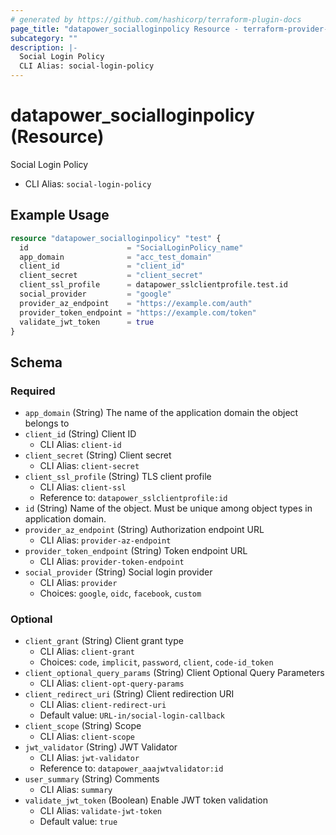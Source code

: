 ```yaml
---
# generated by https://github.com/hashicorp/terraform-plugin-docs
page_title: "datapower_socialloginpolicy Resource - terraform-provider-datapower"
subcategory: ""
description: |-
  Social Login Policy
  CLI Alias: social-login-policy
---
```


# datapower_socialloginpolicy (Resource)

Social Login Policy
  - CLI Alias: `social-login-policy`

## Example Usage

```terraform
resource "datapower_socialloginpolicy" "test" {
  id                      = "SocialLoginPolicy_name"
  app_domain              = "acc_test_domain"
  client_id               = "client_id"
  client_secret           = "client_secret"
  client_ssl_profile      = datapower_sslclientprofile.test.id
  social_provider         = "google"
  provider_az_endpoint    = "https://example.com/auth"
  provider_token_endpoint = "https://example.com/token"
  validate_jwt_token      = true
}
```

<!-- schema generated by tfplugindocs -->
## Schema

### Required

- `app_domain` (String) The name of the application domain the object belongs to
- `client_id` (String) Client ID
  - CLI Alias: `client-id`
- `client_secret` (String) Client secret
  - CLI Alias: `client-secret`
- `client_ssl_profile` (String) TLS client profile
  - CLI Alias: `client-ssl`
  - Reference to: `datapower_sslclientprofile:id`
- `id` (String) Name of the object. Must be unique among object types in application domain.
- `provider_az_endpoint` (String) Authorization endpoint URL
  - CLI Alias: `provider-az-endpoint`
- `provider_token_endpoint` (String) Token endpoint URL
  - CLI Alias: `provider-token-endpoint`
- `social_provider` (String) Social login provider
  - CLI Alias: `provider`
  - Choices: `google`, `oidc`, `facebook`, `custom`

### Optional

- `client_grant` (String) Client grant type
  - CLI Alias: `client-grant`
  - Choices: `code`, `implicit`, `password`, `client`, `code-id_token`
- `client_optional_query_params` (String) Client Optional Query Parameters
  - CLI Alias: `client-opt-query-params`
- `client_redirect_uri` (String) Client redirection URI
  - CLI Alias: `client-redirect-uri`
  - Default value: `URL-in/social-login-callback`
- `client_scope` (String) Scope
  - CLI Alias: `client-scope`
- `jwt_validator` (String) JWT Validator
  - CLI Alias: `jwt-validator`
  - Reference to: `datapower_aaajwtvalidator:id`
- `user_summary` (String) Comments
  - CLI Alias: `summary`
- `validate_jwt_token` (Boolean) Enable JWT token validation
  - CLI Alias: `validate-jwt-token`
  - Default value: `true`
